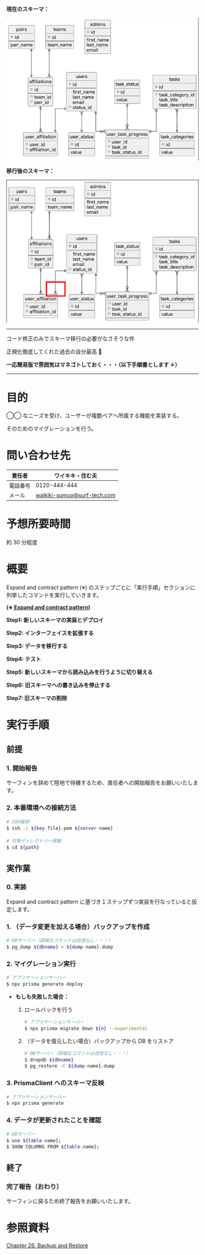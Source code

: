 **現在のスキーマ：**

![current-schema.png](./screenshots/current-schema.png)

**移行後のスキーマ：**

![new-schema.png](./screenshots/new-schema.png)

---

コード修正のみでスキーマ移行の必要がなさそうな件

正規化徹底してくれた過去の自分最高 🥲

**一応簡易版で雰囲気はマネゴトしておく・・・（以下手順書とします ↓）**

---

# 目的

◯◯ なニーズを受け、ユーザーが複数ペアへ所属する機能を実装する。

そのためのマイグレーションを行う。

# 問い合わせ先

| 責任者   | ワイキキ・住む夫            |
| -------- | --------------------------- |
| 電話番号 | 0120-444-444                |
| メール   | waikiki-sumuo@surf-tech.com |

# 予想所要時間

約 30 分程度

# 概要

Expand and contract pattern (※) のステップごとに「実行手順」セクションに列挙したコマンドを実行していきます。

**(※ [Expand and contract pattern](https://www.prisma.io/dataguide/types/relational/expand-and-contract-pattern))**

**Step1: 新しいスキーマの実装とデプロイ**

**Step2: インターフェイスを拡張する**

**Step3: データを移行する**

**Step4: テスト**

**Step5: 新しいスキーマから読み込みを行うように切り替える**

**Step6: 旧スキーマへの書き込みを停止する**

**Step7: 旧スキーマの削除**

# 実行手順

## 前提

### 1. 開始報告

サーフィンを辞めて陸地で待機するため、責任者への開始報告をお願いいたします。

### 2. 本番環境への接続方法

```bash
# SSH接続
$ ssh -i ${key-file}.pem ${server-name}

# 対象ディレクトリへ移動
$ cd ${path}
```

## 実作業

### 0. 実装

Expand and contract pattern に基づき１ステップずつ実装を行なっていると仮定します。

### 1. （データ変更を加える場合）バックアップを作成

```bash
# DBサーバー（詳細なコマンドは自信なし・・・）
$ pg_dump ${dbname} > ${dump-name}.dump
```

### 2. マイグレーション実行

```bash
# アプリケーションサーバー
$ npx prisma generate deploy
```

- **もしも失敗した場合：**

  1. ロールバックを行う

     ```bash
     # アプリケーションサーバー
     $ npx prisma migrate down ${n} --experimental
     ```

  2. （データを復元したい場合）バックアップから DB をリストア

     ```bash
     # DBサーバー（詳細なコマンドは自信なし・・・）
     $ dropdb ${dbname}
     $ pg_restore -C ${dump-name}.dump
     ```

### 3. PrismaClient へのスキーマ反映

```bash
# アプリケーションサーバー
$ npx prisma generate
```

### 4. データが更新されたことを確認

```bash
# DBサーバー
$ use ${table-name};
$ SHOW COLUMNS FROM ${table-name};
```

## 終了

### 完了報告（おわり）

サーフィンに戻るため終了報告をお願いいたします。

# 参照資料

[Chapter 26. Backup and Restore](https://www.postgresql.org/docs/current/backup.html)

